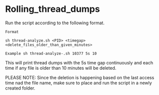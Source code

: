 # Rolling_thread_dumps

Run the script according to the following format.

    Format

    sh thread-analyze.sh <PID> <timegap> <delete_files_older_than_given_minutes>

    Example sh thread-analyze-.sh 10377 5s 10
    
This will print thread dumps with the 5s time gap continuously and each time if any file is older than 10 minutes will be deleted.


PLEASE NOTE:
Since the deletion is happening based on the last access time nad the file name, make sure to place and run the script in a newly created folder.
